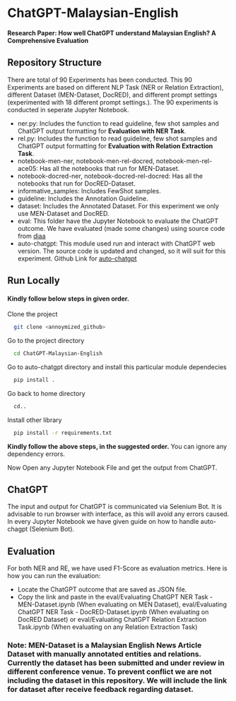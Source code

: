 # ChatGPT-Malaysian-English

#### Research Paper: How well ChatGPT understand Malaysian English? A Comprehensive Evaluation
## Repository Structure

There are total of 90 Experiments has been conducted. This 90 Experiments are based on different NLP Task (NER or Relation Extraction), different Dataset (MEN-Dataset, DocRED), and different prompt settings (experimented with 18 different prompt settings.). The 90 experiments is conducted in seperate Jupyter Notebook.

- ner.py: Includes the function to read guideline, few shot samples and ChatGPT output formatting for **Evaluation with NER Task**.
- rel.py: Includes the function to read guideline, few shot samples and ChatGPT output formatting for **Evaluation with Relation Extraction Task**.
- notebook-men-ner, notebook-men-rel-docred, notebook-men-rel-ace05: Has all the notebooks that run for MEN-Dataset. 
- notebook-docred-ner, notebook-docred-rel-docred: Has all the notebooks that run for DocRED-Dataset.
- informative_samples: Includes FewShot samples. 
- guideline: Includes the Annotation Guideline. 
- dataset: Includes the Annotated Dataset. For this experiment we only use MEN-Dataset and DocRED.
- eval: This folder have the Jupyter Notebook to evaluate the ChatGPT outcome. We have evaluated (made some changes) using source code from [diaa](https://github.com/vwoloszyn/diaa)
- auto-chatgpt: This module used run and interact with ChatGPT web version. The source code is updated and changed, so it will suit for this experiment. Github Link for [auto-chatgpt](https://github.com/ryuseisan/auto-chatgpt)
## Run Locally
#### Kindly follow below steps in given order.
Clone the project

```bash
  git clone <annoymized_github>
```

Go to the project directory

```bash
  cd ChatGPT-Malaysian-English
```

Go to auto-chatgpt directory and install this particular module dependecies

```bash
  pip install .
```

Go back to home directory

```bash
  cd..
```

Install other library

```bash
  pip install -r requirements.txt
```

**Kindly follow the above steps, in the suggested order.** You can ignore any dependency errors.

Now Open any Jupyter Notebook File and get the output from ChatGPT. 

## ChatGPT

The input and output for ChatGPT is communicated via Selenium Bot. It is advisable to run browser with interface, as this will avoid any errors caused. In every Jupyter Notebook we have given guide on how to handle auto-chagpt (Selenium Bot).


## Evaluation

For both NER and RE, we have used F1-Score as evaluation metrics. Here is how you can run the evaluation:
- Locate the ChatGPT outcome that are saved as JSON file. 
- Copy the link and paste in the eval/Evaluating ChatGPT NER Task - MEN-Dataset.ipynb (When evaluating on MEN Dataset), eval/Evaluating ChatGPT NER Task - DocRED-Dataset.ipynb (When evaluating on DocRED Dataset) or eval/Evaluating ChatGPT Relation Extraction Task.ipynb (When evaluating on any Relation Extraction Task)

### Note: MEN-Dataset is a Malaysian English News Article Dataset with manually annotated entities and relations. Currently the dataset has been submitted and under review in different conference venue. To prevent conflict we are not including the dataset in this repository. We will include the link for dataset after receive feedback regarding dataset. 